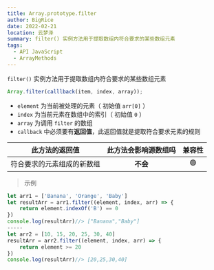 ```yaml
---
title: Array.prototype.filter
author: BigRice
date: 2022-02-21
location: 云梦泽
summary: filter() 实例方法用于提取数组内符合要求的某些数组元素
tags:
  - API JavaScript
  - ArrayMethods
---
```


`filter()` 实例方法用于提取数组内符合要求的某些数组元素

```js
Array.filter(calllback(item, index, array));
```

- `element` 为当前被处理的元素（ 初始值 `arr[0]` ）
- `index` 为当前元素在数组中的索引（ 初始值 `0` ）
- `array` 为调用 `filter` 的数组
- `callback` 中必须要有**返回值**，此返回值就是提取符合要求元素的规则

|       此方法的返回值       | 此方法会影响源数组吗 | 兼容性 |
| :------------------------: | :------------------: | :----: |
| 符合要求的元素组成的新数组 |       **不会**       |   🟢   |

> 示例

```js
let arr1 = ['Banana', 'Orange', 'Baby']
let resultArr = arr1.filter((element, index, arr) => {
    return element.indexOf('B') == 0
})
console.log(resultArr)//> ["Banana","Baby"]
-----
let arr2 = [10, 15, 20, 25, 30, 40]
resultArr = arr2.filter((element, index, arr) => {
    return element >= 20
})
console.log(resultArr)//> [20,25,30,40]
```
